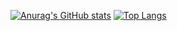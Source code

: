 [![Anurag's GitHub stats](https://github-readme-stats.vercel.app/api?username=zignalssss&show_icons=true&theme=onedark )](https://github.com/anuraghazra/github-readme-stats)
[![Top Langs](https://github-readme-stats.vercel.app/api/top-langs/?username=zignalssss&langs_count=8&show_icons=true&theme=onedark)](https://github.com/anuraghazra/github-readme-stats)
